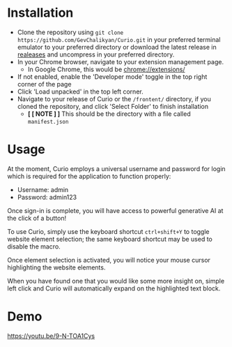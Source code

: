 # Installation
- Clone the repository using `git clone https://github.com/GevChalikyan/Curio.git` in your preferred terminal emulator to your preferred directory or download the latest release in [realeases](https://github.com/GevChalikyan/Curio/releases) and uncompress in your preferred directory.
- In your Chrome browser, navigate to your extension management page.
  - In Google Chrome, this would be [chrome://extensions/](chrome://extensions/)
- If not enabled, enable the 'Developer mode' toggle in the top right corner of the page
- Click 'Load unpacked' in the top left corner.
- Navigate to your release of Curio or the `/frontent/` directory, if you cloned the repository, and click 'Select Folder' to finish installation
  - **[ [ NOTE ] ]** This should be the directory with a file called `manifest.json`

# Usage
At the moment, Curio employs a universal username and password for login which is required for the application to function properly:

- Username: admin
- Password: admin123

Once sign-in is complete, you will have access to powerful generative AI at the click of a button!

To use Curio, simply use the keyboard shortcut `ctrl+shift+Y` to toggle website element selection; the same keyboard shortcut may be used to disable the macro.

Once element selection is activated, you will notice your mouse cursor highlighting the website elements.

When you have found one that you would like some more insight on, simple left click and Curio will automatically expand on the highlighted text block.

# Demo
https://youtu.be/9-N-TOA1Cys